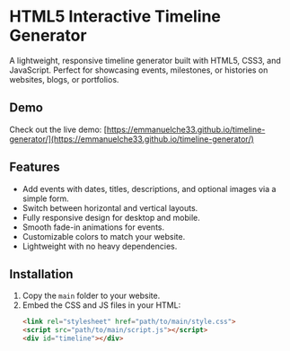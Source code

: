 # HTML5 Interactive Timeline Generator

A lightweight, responsive timeline generator built with HTML5, CSS3, and JavaScript. Perfect for showcasing events, milestones, or histories on websites, blogs, or portfolios.

## Demo
Check out the live demo: [https://emmanuelche33.github.io/timeline-generator/](https://emmanuelche33.github.io/timeline-generator/)

## Features
- Add events with dates, titles, descriptions, and optional images via a simple form.
- Switch between horizontal and vertical layouts.
- Fully responsive design for desktop and mobile.
- Smooth fade-in animations for events.
- Customizable colors to match your website.
- Lightweight with no heavy dependencies.

## Installation
1. Copy the `main` folder to your website.
2. Embed the CSS and JS files in your HTML:
   ```html
   <link rel="stylesheet" href="path/to/main/style.css">
   <script src="path/to/main/script.js"></script>
   <div id="timeline"></div>
